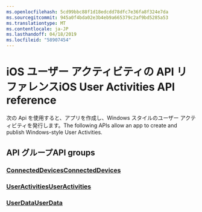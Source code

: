 ```yaml
---
ms.openlocfilehash: 5cd99bbc88f1d18edcdd78dfc7e36fa8f324e7da
ms.sourcegitcommit: 945a0f4bda02e3b4eb9a665379c2af9bd5285a53
ms.translationtype: MT
ms.contentlocale: ja-JP
ms.lasthandoff: 04/18/2019
ms.locfileid: "58907454"
---
```

# <a name="ios-user-activities-api-reference"></a><span data-ttu-id="ee4f3-101">iOS ユーザー アクティビティの API リファレンス</span><span class="sxs-lookup"><span data-stu-id="ee4f3-101">iOS User Activities API reference</span></span>

<span data-ttu-id="ee4f3-102">次の Api を使用すると、アプリを作成し、Windows スタイルのユーザー アクティビティを発行します。</span><span class="sxs-lookup"><span data-stu-id="ee4f3-102">The following APIs allow an app to create and publish Windows-style User Activities.</span></span>

## <a name="api-groups"></a><span data-ttu-id="ee4f3-103">API グループ</span><span class="sxs-lookup"><span data-stu-id="ee4f3-103">API groups</span></span>

### <a name="connecteddevicesobjectivec-apiconnecteddevicesindexmd"></a>[<span data-ttu-id="ee4f3-104">ConnectedDevices</span><span class="sxs-lookup"><span data-stu-id="ee4f3-104">ConnectedDevices</span></span>](../objectivec-api/connecteddevices/index.md)
### <a name="useractivitiesobjectivec-apiuserdatauseractivitiesindexmd"></a>[<span data-ttu-id="ee4f3-105">UserActivities</span><span class="sxs-lookup"><span data-stu-id="ee4f3-105">UserActivities</span></span>](../objectivec-api/userdata.useractivities/index.md)
### <a name="userdataobjectivec-apiuserdataindexmd"></a>[<span data-ttu-id="ee4f3-106">UserData</span><span class="sxs-lookup"><span data-stu-id="ee4f3-106">UserData</span></span>](../objectivec-api/userdata/index.md)